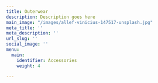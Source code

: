 ```yaml
---
title: Outerwear
description: Description goes here
main_image: "/images/allef-vinicius-147517-unsplash.jpg"
meta_title: ''
meta_description: ''
url_slug: ''
social_image: ''
menu:
  main:
    identifier: Accessories
    weight: 4

---
```

